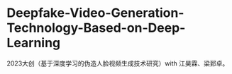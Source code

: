 # Deepfake-Video-Generation-Technology-Based-on-Deep-Learning
2023大创（基于深度学习的伪造人脸视频生成技术研究）with 江昊霖、梁郅卓。
